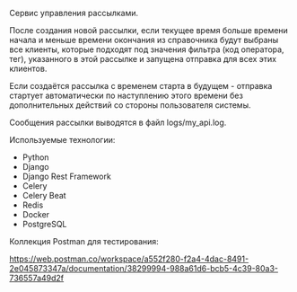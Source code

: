 Сервис управления рассылками.

После создания новой рассылки, если текущее время больше времени начала и меньше времени окончания из справочника будут выбраны все клиенты,
которые подходят под значения фильтра (код оператора, тег), указанного в этой рассылке и запущена отправка для всех этих клиентов.

Если создаётся рассылка с временем старта в будущем - отправка стартует автоматически по наступлению этого времени без дополнительных действий со стороны пользователя системы.

Сообщения рассылки выводятся в файл logs/my_api.log.

Используемые технологии: 
- Python
- Django
- Django Rest Framework
- Celery
- Celery Beat
- Redis
- Docker
- PostgreSQL

Коллекция Postman для тестирования:

https://web.postman.co/workspace/a552f280-f2a4-4dac-8491-2e045873347a/documentation/38299994-988a61d6-bcb5-4c39-80a3-736557a49d2f
